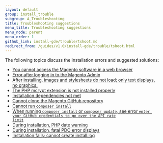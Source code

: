 ```yaml
---
layout: default
group: install_trouble
subgroup: A_Troubleshooting
title: Troubleshooting suggestions
menu_title: Troubleshooting suggestions
menu_node: parent
menu_order: 1
github_link: install-gde/trouble/tshoot.md
redirect_from: /guides/v1.0/install-gde/trouble/tshoot.html
---
```


The following topics discuss the installation errors and suggested solutions:

*	<a href="{{ site.gdeurl }}install-gde/trouble/tshoot_access-browser.html">You cannot access the Magento software in a web browser</a>
*	<a href="{{ site.gdeurl }}install-gde/trouble/tshoot_admin.html">Error after logging in to the Magento Admin</a>
*	<a href="{{ site.gdeurl }}install-gde/trouble/tshoot_no-styles.html">After installing, images and stylesheets do not load; only text displays, no graphics.</a>
*	<a href="{{ site.gdeurl }}install-gde/trouble/php/tshoot_mcrypt.html">The PHP mcrypt extension is not installed properly</a>
*	<a href="{{ site.gdeurl }}install-gde/trouble/tshoot_install_depend.html">Installation dependencies not met</a>
*	<a href="{{ site.gdeurl }}install-gde/trouble/git/tshoot_clone.html">Cannot clone the Magento GitHub repository</a>
*	<a href="{{ site.gdeurl }}install-gde/trouble/tshoot_composer-install.html">Cannot run <code>composer install</code></a>
*	<a href="{{ site.gdeurl }}install-gde/trouble/git/tshoot_rate-limit.html">When running <code>composer install</code> or <code>composer update</code>, see error <code>enter your GitHub credentials to go over the API rate limit</code></a>
*	<a href="{{ site.gdeurl }}install-gde/trouble/php/tshoot_php-date.html">During installation, PHP date warning</a>
*	<a href="{{ site.gdeurl }}install-gde/trouble/php/tshoot_pdo.html">During installation, fatal PDO error displays</a>
*	<a href="{{ site.gdeurl }}install-gde/trouble//tshoot_install-log.html">Installation fails; cannot create install.log</a>

